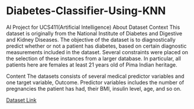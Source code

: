 # Diabetes-Classifier-Using-KNN
AI Project for UCS411(Artificial Intelligence)
About Dataset
Context
This dataset is originally from the National Institute of Diabetes and Digestive and Kidney Diseases. The objective of the dataset is to diagnostically predict whether or not a patient has diabetes, based on certain diagnostic measurements included in the dataset. Several constraints were placed on the selection of these instances from a larger database. In particular, all patients here are females at least 21 years old of Pima Indian heritage.

Content
The datasets consists of several medical predictor variables and one target variable, Outcome. Predictor variables includes the number of pregnancies the patient has had, their BMI, insulin level, age, and so on.

[Dataset Link](https://www.kaggle.com/datasets/uciml/pima-indians-diabetes-database?select=diabetes.csv)

